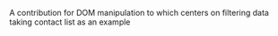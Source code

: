 A contribution for DOM manipulation to which centers on filtering data taking contact list as an example
